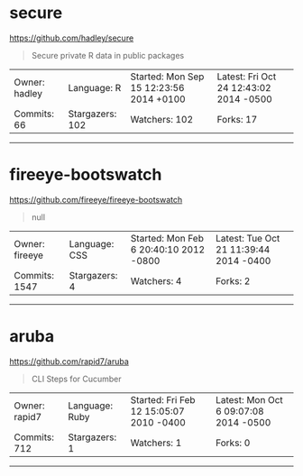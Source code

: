 # secure

https://github.com/hadley/secure
<blockquote>
Secure private R data in public packages
</blockquote>

<table>
<tr><td>Owner: hadley</td>
    <td>Language: R</td>
    <td>Started: Mon Sep 15 12:23:56 2014 +0100</td>
    <td>Latest: Fri Oct 24 12:43:02 2014 -0500</td></tr>
<tr><td>Commits: 66</td>
    <td>Stargazers: 102</td>
    <td>Watchers: 102</td>
    <td>Forks: 17</td></tr>
</table>

---

# fireeye-bootswatch

https://github.com/fireeye/fireeye-bootswatch
<blockquote>
null
</blockquote>

<table>
<tr><td>Owner: fireeye</td>
    <td>Language: CSS</td>
    <td>Started: Mon Feb 6 20:40:10 2012 -0800</td>
    <td>Latest: Tue Oct 21 11:39:44 2014 -0400</td></tr>
<tr><td>Commits: 1547</td>
    <td>Stargazers: 4</td>
    <td>Watchers: 4</td>
    <td>Forks: 2</td></tr>
</table>

---

# aruba

https://github.com/rapid7/aruba
<blockquote>
CLI Steps for Cucumber
</blockquote>

<table>
<tr><td>Owner: rapid7</td>
    <td>Language: Ruby</td>
    <td>Started: Fri Feb 12 15:05:07 2010 -0400</td>
    <td>Latest: Mon Oct 6 09:07:08 2014 -0500</td></tr>
<tr><td>Commits: 712</td>
    <td>Stargazers: 1</td>
    <td>Watchers: 1</td>
    <td>Forks: 0</td></tr>
</table>

---

